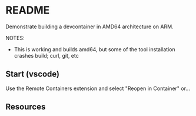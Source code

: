 # README

Demonstrate building a devcontainer in AMD64 architecture on ARM.  

NOTES:

* This is working and builds amd64, but some of the tool installation crashes build; curl, git, etc

## Start (vscode)

Use the Remote Containers extension and select "Reopen in Container" or...  

## Resources

